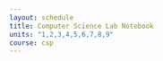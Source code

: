 ```yaml
---
layout: schedule
title: Computer Science Lab Notebook
units: "1,2,3,4,5,6,7,8,9"
course: csp
---
```


<link rel = "stylesheet" href="index.css">
